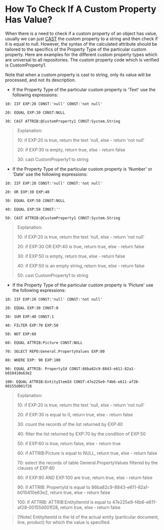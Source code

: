 # How To Check If A Custom Property Has Value?

When there is a need to check if a custom property of an object has value, usually we can just [CAST](https://enterpriseone.atlassian.net/wiki/spaces/techdoc/pages/40145742/CAST) the custom property to a string and then check if it is equal to null. However, the syntax of the calculated attribute should be tailored to the  specifics of the Property Type of the particular custom property. Here are examples for the different custom property types which are  universal to all repositories. The custom property code which is  verified is CustomProperty1.



Note that when a custom property is cast to string, only its value will be processed, and not its description.



- If the Property Type of the particular custom property is 'Text' use the following expressions:

```
10: IIF EXP:20 CONST:'null' CONST:'not null'

20: EQUAL EXP:30 CONST:NULL

30: CAST ATTRIB:@CustomProperty1 CONST:System.String
```



> Explanation:
>
> 10: if EXP:20 is true, return the text 'null, else - return 'not null'
>
> 20: if EXP:30 is empty, return true, else - return false
>
> 30: cast CustomProperty1 to string



- If the Property Type of the particular custom property is 'Number' or 'Date' use the following expressions:

```
10: IIF EXP:20 CONST:'null' CONST:'not null'

20: OR EXP:30 EXP:40

30: EQUAL EXP:50 CONST:NULL

40: EQUAL EXP:50 CONST:''

50: CAST ATTRIB:@CustomProperty1 CONST:System.String
```



> Explanation:
>
> 10: if EXP:20 is true, return the text 'null, else - return 'not null'
>
> 20: if EXP:30 OR EXP:40 is true, return true, else - return false
>
> 30: if EXP:50 is empty, return true, else - return false
>
> 40: if EXP:50 is an empty string, return true, else - return false
>
> 50: cast CustomProperty1 to string



- If the Property Type of the particular custom property is 'Picture' use the following expressions:

```
10: IIF EXP:20 CONST:'null' CONST:'not null'

20: EQUAL EXP:30 CONST:0

30: SUM EXP:40 CONST:1

40: FILTER EXP:70 EXP:50

50: NOT EXP:60            

60: EQUAL ATTRIB:Picture CONST:NULL

70: SELECT REPO:General.PropertyValues EXP:80

80: WHERE EXP: 90 EXP:100

90: EQUAL ATTRIB: PropertyId CONST:86ba82c9-8843-e611-82a1-b010410e63e2

100: EQUAL ATTRIB:EntityItemId CONST:47e225e9-f4b6-e611-af28-00155d001f28
```



> Explanation:
>
> 10: if EXP:20 is true, return the text 'null, else - return 'not null'
>
> 20: if EXP:30 is equal to 0, return true, else - return false
>
> 30: count the records of the list returned by EXP:40
>
> 40: filter the list returned by EXP:70 by the condition of EXP:50
>
> 50: if EXP:60 is true, return false, else - return true
>
> 60: if ATTRIB:Picture is equal to NULL, return true, else - return false
>
> 70: select the records of table General.PropertyValues filtered by the clauses of EXP:80
>
> 80: if EXP:90 AND EXP:100 are true, return true, else - return false
>
> 90: if ATTRIB: PropertyId is equal to 86ba82c9-8843-e611-82a1-b010410e63e2, return true, else - return false
>
> 100: if ATTRIB: ATTRIB:EntityItemId is equal to 47e225e9-f4b6-e611-af28-00155d001f28, return true, else - return false

> [!Note] EntityItemId is the Id of the actual entity (particular document, line, product) for which the value is specified.

